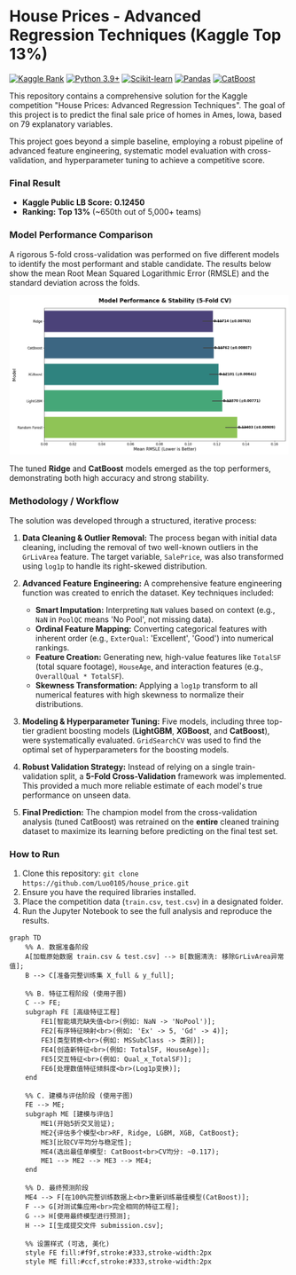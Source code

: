 # House Prices - Advanced Regression Techniques (Kaggle Top 13%)

[![Kaggle Rank](https://img.shields.io/badge/Kaggle-Top%2013%25-20BEFF.svg)](https://www.kaggle.com/competitions/house-prices-advanced-regression-techniques)
[![Python 3.9+](https://img.shields.io/badge/Python-3.9+-blue.svg)](https://www.python.org/)
[![Scikit-learn](https://img.shields.io/badge/scikit--learn-%23F7931E.svg?logo=scikit-learn&logoColor=white)](https://scikit-learn.org/)
[![Pandas](https://img.shields.io/badge/pandas-%23150458.svg?logo=pandas&logoColor=white)](https://pandas.pydata.org/)
[![CatBoost](https://img.shields.io/badge/CatBoost-%23584ACB.svg?logo=catboost&logoColor=white)](https://catboost.ai/)


This repository contains a comprehensive solution for the Kaggle competition "House Prices: Advanced Regression Techniques". The goal of this project is to predict the final sale price of homes in Ames, Iowa, based on 79 explanatory variables.

This project goes beyond a simple baseline, employing a robust pipeline of advanced feature engineering, systematic model evaluation with cross-validation, and hyperparameter tuning to achieve a competitive score.

### Final Result
* **Kaggle Public LB Score:** **0.12450**
* **Ranking:** **Top 13%** (~650th out of 5,000+ teams)

### Model Performance Comparison

A rigorous 5-fold cross-validation was performed on five different models to identify the most performant and stable candidate. The results below show the mean Root Mean Squared Logarithmic Error (RMSLE) and the standard deviation across the folds.

![Model Performance Comparison Chart](images/model_comparison_with_std_labels.png)

The tuned **Ridge** and **CatBoost** models emerged as the top performers, demonstrating both high accuracy and strong stability.

### Methodology / Workflow

The solution was developed through a structured, iterative process:

1.  **Data Cleaning & Outlier Removal:** The process began with initial data cleaning, including the removal of two well-known outliers in the `GrLivArea` feature. The target variable, `SalePrice`, was also transformed using `log1p` to handle its right-skewed distribution.

2.  **Advanced Feature Engineering:** A comprehensive feature engineering function was created to enrich the dataset. Key techniques included:
    * **Smart Imputation:** Interpreting `NaN` values based on context (e.g., `NaN` in `PoolQC` means 'No Pool', not missing data).
    * **Ordinal Feature Mapping:** Converting categorical features with inherent order (e.g., `ExterQual`: 'Excellent', 'Good') into numerical rankings.
    * **Feature Creation:** Generating new, high-value features like `TotalSF` (total square footage), `HouseAge`, and interaction features (e.g., `OverallQual * TotalSF`).
    * **Skewness Transformation:** Applying a `log1p` transform to all numerical features with high skewness to normalize their distributions.

3.  **Modeling & Hyperparameter Tuning:** Five models, including three top-tier gradient boosting models (**LightGBM**, **XGBoost**, and **CatBoost**), were systematically evaluated. `GridSearchCV` was used to find the optimal set of hyperparameters for the boosting models.

4.  **Robust Validation Strategy:** Instead of relying on a single train-validation split, a **5-Fold Cross-Validation** framework was implemented. This provided a much more reliable estimate of each model's true performance on unseen data.

5.  **Final Prediction:** The champion model from the cross-validation analysis (tuned CatBoost) was retrained on the **entire** cleaned training dataset to maximize its learning before predicting on the final test set.

### How to Run
1.  Clone this repository: `git clone https://github.com/Luo0105/house_price.git`
2.  Ensure you have the required libraries installed.
3.  Place the competition data (`train.csv`, `test.csv`) in a designated folder.
4.  Run the Jupyter Notebook to see the full analysis and reproduce the results.

```mermaid
graph TD
    %% A. 数据准备阶段
    A[加载原始数据 train.csv & test.csv] --> B[数据清洗: 移除GrLivArea异常值];
    B --> C[准备完整训练集 X_full & y_full];

    %% B. 特征工程阶段 (使用子图)
    C --> FE;
    subgraph FE [高级特征工程]
        FE1[智能填充缺失值<br>(例如: NaN -> 'NoPool')];
        FE2[有序特征映射<br>(例如: 'Ex' -> 5, 'Gd' -> 4)];
        FE3[类型转换<br>(例如: MSSubClass -> 类别)];
        FE4[创造新特征<br>(例如: TotalSF, HouseAge)];
        FE5[交互特征<br>(例如: Qual_x_TotalSF)];
        FE6[处理数值特征倾斜度<br>(Log1p变换)];
    end

    %% C. 建模与评估阶段 (使用子图)
    FE --> ME;
    subgraph ME [建模与评估]
        ME1(开始5折交叉验证);
        ME2{评估多个模型<br>RF, Ridge, LGBM, XGB, CatBoost};
        ME3[比较CV平均分与稳定性];
        ME4(选出最佳单模型: CatBoost<br>CV均分: ~0.117);
        ME1 --> ME2 --> ME3 --> ME4;
    end
    
    %% D. 最终预测阶段
    ME4 --> F[在100%完整训练数据上<br>重新训练最佳模型(CatBoost)];
    F --> G[对测试集应用<br>完全相同的特征工程];
    G --> H[使用最终模型进行预测];
    H --> I[生成提交文件 submission.csv];

    %% 设置样式 (可选, 美化)
    style FE fill:#f9f,stroke:#333,stroke-width:2px
    style ME fill:#ccf,stroke:#333,stroke-width:2px
